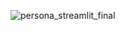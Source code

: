 
![persona_streamlit_final](https://user-images.githubusercontent.com/83352965/196199303-fdc09395-c9a5-4e68-b533-acb333aaa2df.png)
